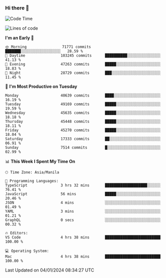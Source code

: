 ### Hi there 👋

<!--START_SECTION:waka-->
![Code Time](http://img.shields.io/badge/Code%20Time-4%2C659%20hrs%2046%20mins-blue)

![Lines of code](https://img.shields.io/badge/From%20Hello%20World%20I%27ve%20Written-108.1%20million%20lines%20of%20code-blue)

**I'm an Early 🐤** 

```text
🌞 Morning                71771 commits       ███████░░░░░░░░░░░░░░░░░░   28.59 % 
🌆 Daytime                103245 commits      ██████████░░░░░░░░░░░░░░░   41.13 % 
🌃 Evening                47263 commits       █████░░░░░░░░░░░░░░░░░░░░   18.83 % 
🌙 Night                  28729 commits       ███░░░░░░░░░░░░░░░░░░░░░░   11.45 % 
```
📅 **I'm Most Productive on Tuesday** 

```text
Monday                   40639 commits       ████░░░░░░░░░░░░░░░░░░░░░   16.19 % 
Tuesday                  49169 commits       █████░░░░░░░░░░░░░░░░░░░░   19.59 % 
Wednesday                45635 commits       █████░░░░░░░░░░░░░░░░░░░░   18.18 % 
Thursday                 45448 commits       █████░░░░░░░░░░░░░░░░░░░░   18.11 % 
Friday                   45270 commits       █████░░░░░░░░░░░░░░░░░░░░   18.04 % 
Saturday                 17333 commits       ██░░░░░░░░░░░░░░░░░░░░░░░   06.91 % 
Sunday                   7514 commits        █░░░░░░░░░░░░░░░░░░░░░░░░   02.99 % 
```


📊 **This Week I Spent My Time On** 

```text
🕑︎ Time Zone: Asia/Manila

💬 Programming Languages: 
TypeScript               3 hrs 32 mins       ███████████████████░░░░░░   76.41 % 
JavaScript               56 mins             █████░░░░░░░░░░░░░░░░░░░░   20.46 % 
JSON                     4 mins              ░░░░░░░░░░░░░░░░░░░░░░░░░   01.49 % 
YAML                     3 mins              ░░░░░░░░░░░░░░░░░░░░░░░░░   01.21 % 
GraphQL                  0 secs              ░░░░░░░░░░░░░░░░░░░░░░░░░   00.32 % 

🔥 Editors: 
VS Code                  4 hrs 38 mins       █████████████████████████   100.00 % 

💻 Operating System: 
Mac                      4 hrs 38 mins       █████████████████████████   100.00 % 
```


 Last Updated on 04/01/2024 08:34:27 UTC
<!--END_SECTION:waka-->


<!--
**rad182/rad182** is a ✨ _special_ ✨ repository because its `README.md` (this file) appears on your GitHub profile.

Here are some ideas to get you started:

- 🔭 I’m currently working on ...
- 🌱 I’m currently learning ...
- 👯 I’m looking to collaborate on ...
- 🤔 I’m looking for help with ...
- 💬 Ask me about ...
- 📫 How to reach me: ...
- 😄 Pronouns: ...
- ⚡ Fun fact: ...
-->
